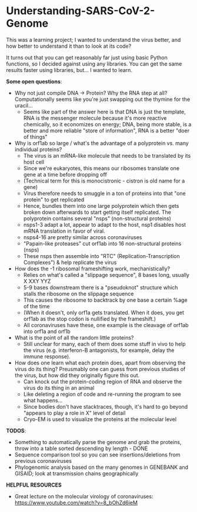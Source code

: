 # Understanding-SARS-CoV-2-Genome

This was a learning project; I wanted to understand the virus better, and how better to understand it than to look at its code?

It turns out that you can get reasonably far just using basic Python functions, so I decided against using any libraries. You can get the same results faster using libraries, but... I wanted to learn.


**Some open questions**:
* Why not just compile DNA -> Protein? Why the RNA step at all? Computationally seems like you're just swapping out the thymine for the uracil...
    * Seems like part of the answer here is that DNA is just the template, RNA is the messenger molecule because it's more reactive chemically, so it economizes on energy; DNA, being more stable, is a better and more reliable "store of information", RNA is a better "doer of things"
* Why is orf1ab so large / what's the advantage of a polyprotein vs. many individual proteins?
    * The virus is an mRNA-like molecule that needs to be translated by its host cell
    * Since we're eukaryotes, this means our ribosomes translate one gene at a time before dropping off
    * (Technical term for this is monocistronic - cistron is old name for a gene)
    * Virus therefore needs to smuggle in a ton of proteins into that "one protein" to get replicated
    * Hence, bundles them into one large polyprotein which then gets broken down afterwards to start getting itself replicated. The polyprotein contains several "nsps" (non-structural proteins)
    * nsps1-3 adapt a lot, appear to adapt to the host, nsp1 disables host mRNA translation in favor of viral.
    * nsps4-16 are pretty similar across coronaviruses
    * "Papain-like proteases" cut orf1ab into 16 non-structural proteins (nsps)
    * These nsps then assemble into "RTC" (Replication-Transcription Complexes") & help replicate the virus 
* How does the -1 ribosomal frameshifting work, mechanistically?
    * Relies on what's called a "slippage sequence", 8 bases long, usually X XXY YYZ
    * 5-9 bases downstream there is a "pseudoknot" structure which stalls the ribosome on the slippage sequence
    * This causes the ribosome to backtrack by one base a certain %age of the time
    * (When it doesn't, only orf1a gets translated. When it does, you get orf1ab as the stop codon is nullified by the frameshift.) 
    * All coronaviruses have these, one example is the cleavage of orf1ab into orf1a and orf1b
* What is the point of all the random little proteins? 
    * Still unclear for many, each of them does some stuff in vivo to help the virus (e.g. interferon-B antagonists, for example, delay the immune response).
* How does one learn what each protein does, apart from observing the virus do its thing? Preusmably one can guess from previous studies of the virus, but how did they originally figure this out. 
    * Can knock out the protein-coding region of RNA and observe the virus do its thing in an animal
    * Like deleting a region of code and re-running the program to see what happens...
    * Since bodies don't have stacktraces, though, it's hard to go beyond "appears to play a role in X" level of detail
    * Cryo-EM is used to visualize the proteins at the molecular level

**TODOS**:
* Something to automatically parse the genome and grab the proteins, throw into a table sorted descending by length - DONE
* Sequence comparison tool so you can see insertions/deletions from previous coronaviruses
* Phylogenomic analysis based on the many genomes in GENEBANK and GISAID; look at transmission chains geographically 

**HELPFUL RESOURCES**
* Great lecture on the molecular virology of coronaviruses: https://www.youtube.com/watch?v=8_bOhZd6ieM
